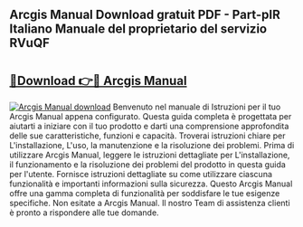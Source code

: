 ## Arcgis Manual Download gratuit PDF - Part-pIR Italiano Manuale del proprietario del servizio RVuQF

# <h2><a href="http://dfan35w.blite.top/?on=Arcgis+Manual">🔗Download 👉🔴 Arcgis Manual</a></h2>

[![Arcgis Manual download](https://i.imgur.com/lujVjoI.png)](http://dfan35w.blite.top/?on=Arcgis+Manual)
Benvenuto nel manuale di Istruzioni per il tuo Arcgis Manual appena configurato. Questa guida completa è progettata per aiutarti a iniziare con il tuo prodotto e darti una comprensione approfondita delle sue caratteristiche, funzioni e capacità. Troverai istruzioni chiare per L'installazione, L'uso, la manutenzione e la risoluzione dei problemi. Prima di utilizzare Arcgis Manual, leggere le istruzioni dettagliate per L'installazione, il funzionamento e la risoluzione dei problemi del prodotto in questa guida per l'utente. Fornisce istruzioni dettagliate su come utilizzare ciascuna funzionalità e importanti informazioni sulla sicurezza. Questo Arcgis Manual offre una gamma completa di funzionalità per soddisfare le tue esigenze specifiche. Non esitate a Arcgis Manual. Il nostro Team di assistenza clienti è pronto a rispondere alle tue domande.
